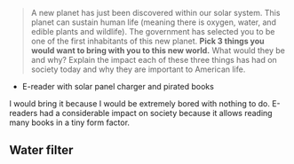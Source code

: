 > A new planet has just been discovered within our solar system. This planet can sustain human life (meaning there is oxygen, water, and edible plants and wildlife). The government has selected you to be one of the first inhabitants of this new planet.
> **Pick 3 things you would want to bring with you to this new world.** What would they be and why? Explain the impact each of these three things has had on society today and why they are important to American life.

- E-reader with solar panel charger and pirated books

I would bring it because I would be extremely bored with nothing to do. E-readers had a considerable impact on society because it allows reading many books in a tiny form factor.

Water filter
-
<!--stackedit_data:
eyJoaXN0b3J5IjpbLTE4MDI4ODAzOTldfQ==
-->